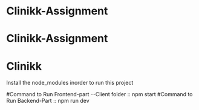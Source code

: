 # Clinikk-Assignment
# Clinikk-Assignment
# Clinikk
Install the node_modules inorder to run this project

#Command to Run Frontend-part --Client folder :: npm start
#Command to Run Backend-Part  :: npm run dev
